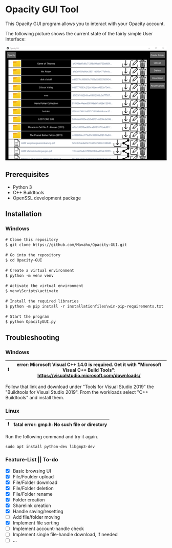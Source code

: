 # Opacity GUI Tool

This Opacity GUI program allows you to interact with your Opacity account.

The following picture shows the current state of the fairly simple User Interface:

![](readmepicture.png)

## Prerequisites

* Python 3
* C++ Buildtools
* OpenSSL development package

## Installation

### Windows
```
# Clone this repository
$ git clone https://github.com/Mavahu/Opacity-GUI.git

# Go into the repository
$ cd Opacity-GUI

# Create a virtual environment
$ python -m venv venv

# Activate the virtual environment
$ venv\Scripts\activate

# Install the required libraries
$ python -m pip install -r installationfiles\win-pip-requirements.txt

# Start the program
$ python OpacityGUI.py
```

## Troubleshooting

### Windows
|:exclamation: | error: Microsoft Visual C++ 14.0 is required. Get it with "Microsoft Visual C++ Build Tools": https://visualstudio.microsoft.com/downloads/ |
| ------------- | ------------- |

Follow that link and download under "Tools for Visual Studio 2019" the "Buildtools for Visual Studio 2019".
From the workloads select "C++ Buildtools" and install them.

### Linux

|:exclamation: | fatal error: gmp.h: No such file or directory |
| ------------- | ------------- |

Run the following command and try it again.
```
sudo apt install python-dev libgmp3-dev
```

### Feature-List || To-do
- [x] Basic browsing UI
- [x] File/Foulder upload
- [x] File/Folder download
- [x] File/Folder deletion
- [x] File/Folder rename
- [x] Folder creation
- [x] Sharelink creation
- [x] Handle saving/resetting
- [ ] Add file/folder moving
- [x] Implement file sorting
- [ ] Implement account-handle check
- [ ] Implement single file-handle download, if needed
- [ ] ...
